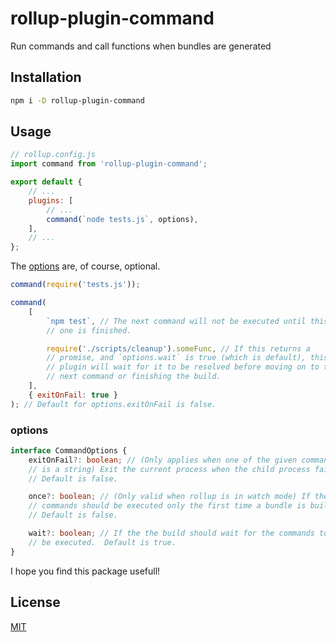 # rollup-plugin-command

Run commands and call functions when bundles are generated

## Installation

```sh
npm i -D rollup-plugin-command
```

## Usage

```js
// rollup.config.js
import command from 'rollup-plugin-command';

export default {
	// ...
	plugins: [
		// ...
		command(`node tests.js`, options),
	],
	// ...
};
```

The [options](#options) are, of course, optional.

```js
command(require('tests.js'));
```

```js
command(
	[
		`npm test`, // The next command will not be executed until this
		// one is finished.

		require('./scripts/cleanup').someFunc, // If this returns a
		// promise, and `options.wait` is true (which is default), this
		// plugin will wait for it to be resolved before moving on to the
		// next command or finishing the build.
	],
	{ exitOnFail: true }
); // Default for options.exitOnFail is false.
```

### options

```ts
interface CommandOptions {
	exitOnFail?: boolean; // (Only applies when one of the given commands
	// is a string) Exit the current process when the child process fails.
	// Default is false.

	once?: boolean; // (Only valid when rollup is in watch mode) If the
	// commands should be executed only the first time a bundle is built.
	// Default is false.

	wait?: boolean; // If the the build should wait for the commands to
	// be executed.  Default is true.
}
```

I hope you find this package usefull!

## License

[MIT](/LICENSE)
